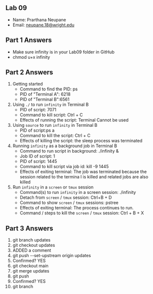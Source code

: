 ## Lab 09

- Name: Prarthana Neupane
- Email: neupane.18@wright.edu

## Part 1 Answers

- Make sure infinity is in your Lab09 folder in GitHub
- chmod u+x infinity

## Part 2 Answers

1. Getting started
   - Command to find the PID: ps
   - PID of "Terminal A": 6218
   - PID of "Terminal B":6561
2. Using `./` to run `infinity` in Terminal B
   - PID of script: 7071
   - Command to kill script: Ctrl + C
   - Effects of running the script: Terminal Cannot be used
3. Using `source` to run `infinity` in Terminal B
   - PID of script:ps a
   - Command to kill the script: Ctrl + C
   - Effects of killing the script: the sleep process was terminated
4. Running `infinity` as a background job in Terminal B
   - Command to run script in background: ./infinity &
   - Job ID of script: 1
   - PID of script: 1445
   - Command to kill script via job id: kill -9 1445
   - Effects of exiting terminal: The job was terminated because the session related to the termina
l is killed and related jobs are also killed
5. Run `infinity` in a `screen` or `tmux` session
   - Command(s) to run `infinity` in a screen session: ./infinity
   - Detach from `screen` / `tmux` session: Ctrl+B + D
   - Command to show `screen` / `tmux` sessions: pstree
   - Effects of exiting terminal: The process continues to run.
   - Command / steps to kill the `screen` / `tmux` session: Ctrl + B + X

## Part 3 Answers

1. git branch updates
2. git checkout updates
3. ADDED a  comment
4. git push --set-upstream origin updates
5. Confirmed? YES
6. git checkout main
7. git merge updates
8. git push
9. Confirmed? YES
10. git branch
                 
